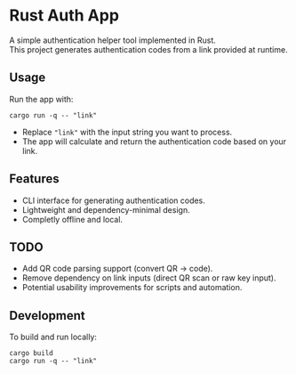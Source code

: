 # Rust Auth App

A simple authentication helper tool implemented in Rust.  
This project generates authentication codes from a link provided at runtime.  

## Usage

Run the app with:

```
cargo run -q -- "link"
```

- Replace `"link"` with the input string you want to process.
- The app will calculate and return the authentication code based on your link.

## Features

- CLI interface for generating authentication codes.
- Lightweight and dependency-minimal design.
- Completly offline and local.

## TODO

- Add QR code parsing support (convert QR → code).  
- Remove dependency on link inputs (direct QR scan or raw key input).  
- Potential usability improvements for scripts and automation.

## Development

To build and run locally:

```
cargo build
cargo run -q -- "link"
```
